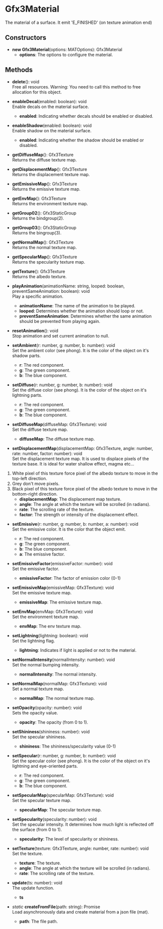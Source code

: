 # Gfx3Material

The material of a surface.
It emit 'E_FINISHED' (on texture animation end)
## Constructors
- **new Gfx3Material**(options: MATOptions): Gfx3Material   
   - **options**: The options to configure the material.
## Methods
- **delete**(): void   
Free all resources.
Warning: You need to call this method to free allocation for this object.

- **enableDecal**(enabled: boolean): void   
Enable decals on the material surface.
   - **enabled**: Indicating whether decals should be enabled or disabled.

- **enableShadow**(enabled: boolean): void   
Enable shadow on the material surface.
   - **enabled**: Indicating whether the shadow should be enabled or disabled.

- **getDiffuseMap**(): Gfx3Texture   
Returns the diffuse texture map.

- **getDisplacementMap**(): Gfx3Texture   
Returns the displacement texture map.

- **getEmissiveMap**(): Gfx3Texture   
Returns the emissive texture map.

- **getEnvMap**(): Gfx3Texture   
Returns the environment texture map.

- **getGroup02**(): Gfx3StaticGroup   
Returns the bindgroup(2).

- **getGroup03**(): Gfx3StaticGroup   
Returns the bingroup(3).

- **getNormalMap**(): Gfx3Texture   
Returns the normal texture map.

- **getSpecularMap**(): Gfx3Texture   
Returns the specularity texture map.

- **getTexture**(): Gfx3Texture   
Returns the albedo texture.

- **playAnimation**(animationName: string, looped: boolean, preventSameAnimation: boolean): void   
Play a specific animation.
   - **animationName**: The name of the animation to be played.
   - **looped**: Determines whether the animation should loop or not.
   - **preventSameAnimation**: Determines whether the same animation should be prevented from playing again.

- **resetAnimation**(): void   
Stop animation and set current animation to null.

- **setAmbient**(r: number, g: number, b: number): void   
Set the ambient color (see phong).
It is the color of the object on it's shadow parts.
   - **r**: The red component.
   - **g**: The green component.
   - **b**: The blue component.

- **setDiffuse**(r: number, g: number, b: number): void   
Set the diffuse color (see phong).
It is the color of the object on it's lightning parts.
   - **r**: The red component.
   - **g**: The green component.
   - **b**: The blue component.

- **setDiffuseMap**(diffuseMap: Gfx3Texture): void   
Set the diffuse texture map.
   - **diffuseMap**: The diffuse texture map.

- **setDisplacementMap**(displacementMap: Gfx3Texture, angle: number, rate: number, factor: number): void   
Set the displacement texture map.
It is used to displace pixels of the texture base. It is ideal for water shallow effect, magma etc...
1. White pixel of this texture force pixel of the albedo texture to move in the top-left direction.
2. Grey don't move pixels.
3. Black pixel of this texture force pixel of the albedo texture to move in the bottom-right direction.
   - **displacementMap**: The displacement map texture.
   - **angle**: The angle at which the texture will be scrolled (in radians).
   - **rate**: The scrolling rate of the texture.
   - **factor**: The strength or intensity of the displacement effect.

- **setEmissive**(r: number, g: number, b: number, a: number): void   
Set the emissive color.
It is the color that the object emit.
   - **r**: The red component.
   - **g**: The green component.
   - **b**: The blue component.
   - **a**: The emissive factor.

- **setEmissiveFactor**(emissiveFactor: number): void   
Set the emissive factor.
   - **emissiveFactor**: The factor of emission color (0-1)

- **setEmissiveMap**(emissiveMap: Gfx3Texture): void   
Set the emissive texture map.
   - **emissiveMap**: The emissive texture map.

- **setEnvMap**(envMap: Gfx3Texture): void   
Set the environment texture map.
   - **envMap**: The env texture map.

- **setLightning**(lightning: boolean): void   
Set the lightning flag.
   - **lightning**: Indicates if light is applied or not to the material.

- **setNormalIntensity**(normalIntensity: number): void   
Set the normal bumping intensity.
   - **normalIntensity**: The normal intensity.

- **setNormalMap**(normalMap: Gfx3Texture): void   
Set a normal texture map.
   - **normalMap**: The normal texture map.

- **setOpacity**(opacity: number): void   
Sets the opacity value.
   - **opacity**: The opacity (from 0 to 1).

- **setShininess**(shininess: number): void   
Set the specular shininess.
   - **shininess**: The shininess/specularity value (0-1)

- **setSpecular**(r: number, g: number, b: number): void   
Set the specular color (see phong).
It is the color of the object on it's lightning and eye-oriented parts.
   - **r**: The red component.
   - **g**: The green component.
   - **b**: The blue component.

- **setSpecularMap**(specularMap: Gfx3Texture): void   
Set the specular texture map.
   - **specularMap**: The specular texture map.

- **setSpecularity**(specularity: number): void   
Set the specular intensity.
It determines how much light is reflected off the surface (from 0 to 1).
   - **specularity**: The level of specularity or shininess.

- **setTexture**(texture: Gfx3Texture, angle: number, rate: number): void   
Set the texture.
   - **texture**: The texture.
   - **angle**: The angle at which the texture will be scrolled (in radians).
   - **rate**: The scrolling rate of the texture.

- **update**(ts: number): void   
The update function.
   - **ts**

- *static* **createFromFile**(path: string): Promise   
Load asynchronously data and create material from a json file (mat).
   - **path**: The file path.
